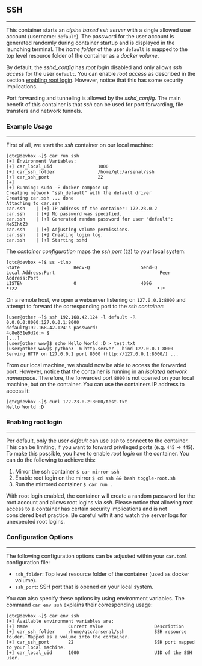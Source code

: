## SSH

----

This container starts an *alpine based ssh server* with a single allowed user account (username: ``default``). 
The password for the user account is generated randomly during container startup and is displayed
in the launching terminal. The *home folder* of the user ``default`` is mapped to the top level resource
folder of the container as a *docker volume*.

By default, the *sshd_config* has *root login* disabled and only allows *ssh access* for the user ``default``. You
can enable *root access* as described in the section [enabling root login](#enabling-root-login). However,
notice that this has some security implications.

Port forwarding and tunneling is allowed by the *sshd_config*. The main benefit of this container is that
*ssh* can be used for port forwarding, file transfers and network tunnels.


### Example Usage

----

First of all, we start the *ssh* container on our local machine:

```console
[qtc@devbox ~]$ car run ssh
[+] Environment Variables:
[+]	car_local_uid                 1000
[+]	car_ssh_folder                /home/qtc/arsenal/ssh
[+]	car_ssh_port                  22
[+] 
[+] Running: sudo -E docker-compose up
Creating network "ssh_default" with the default driver
Creating car.ssh ... done
Attaching to car.ssh
car.ssh    | [+] IP address of the container: 172.23.0.2
car.ssh    | [+] No password was specified.
car.ssh    | [+] Generated random password for user 'default': Ne5IhtZ3
car.ssh    | [+] Adjusting volume permissions.
car.ssh    | [+] Creating login log.
car.ssh    | [+] Starting sshd
```

The *container configuration* maps the *ssh port* (``22``) to your local system:

```console
[qtc@devbox ~]$ ss -tlnp
State                    Recv-Q                   Send-Q                                     Local Address:Port                                       Peer Address:Port
LISTEN                   0                        4096                                                   *:22                                                    *:*
```

On a remote host, we open a webserver listening on ``127.0.0.1:8000`` and attempt to forward
the corresponding port to the *ssh container*:

```console
[user@other ~]$ ssh 192.168.42.124 -l default -R 0.0.0.0:8000:127.0.0.1:8000
default@192.168.42.124's password:
4c8e831e9d2d:~ $
[...]
[user@other www]$ echo Hello World :D > test.txt
[user@other www]$ python3 -m http.server --bind 127.0.0.1 8000
Serving HTTP on 127.0.0.1 port 8000 (http://127.0.0.1:8000/) ...
```

From our local machine, we should now be able to access the forwarded port. However, notice that
the container is running in an *isolated network namespace*. Therefore, the forwarded port ``8000``
is not opened on your local machine, but on the container. You can use the containers IP address
to access it:

```console
[qtc@devbox ~]$ curl 172.23.0.2:8000/test.txt
Hello World :D
```


### Enabling root login

----

Per default, only the user *default* can use *ssh* to connect to the container. This can be limiting, if you want to
forward privileged ports (e.g. ``445`` -> ``445``). To make this possible, you have to enable
*root login* on the container. You can do the following to achieve this:

1. Mirror the ssh container ``$ car mirror ssh``
2. Enable root login on the mirror ``$ cd ssh && bash toggle-root.sh``
3. Run the mirrored container ``$ car run .``

With root login enabled, the container will create a random password for the root account and allows root
logins via *ssh*. Please notice that allowing root access to a container has certain security implications
and is not considered best practice. Be careful with it and watch the server logs for unexpected root logins.


### Configuration Options

----

The following configuration options can be adjusted within your ``car.toml`` configuration file:

* ``ssh_folder``: Top level resource folder of the container (used as docker volume).
* ``ssh_port``: SSH port that is opened on your local system.

You can also specify these options by using environment variables. The command ``car env ssh`` explains their corresponding usage:

```console
[qtc@devbox ~]$ car env ssh
[+] Available environment variables are:
[+] Name               Current Value                   Description
[+] car_ssh_folder     /home/qtc/arsenal/ssh           SSH resource folder. Mapped as a volume into the container.
[+] car_ssh_port       22                              SSH port mapped to your local machine.
[+] car_local_uid      1000                            UID of the SSH user.
```
